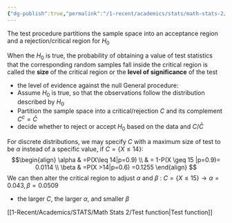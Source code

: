 ```yaml
---
{"dg-publish":true,"permalink":"/1-recent/academics/stats/math-stats-2/critical-region/","created":"2025-03-04T19:56:58.135-05:00","updated":"2025-07-07T17:32:42.373-04:00"}
---
```


The test procedure partitions the sample space into an acceptance region and a rejection/critical region for $H_{0}$

When the $H_{0}$ is true, the probability of obtaining a value of test statistics that the corresponding random samples fall inside the critical region is called the **size** of the critical region or the **level of significance** of the test
- the level of evidence against the null
General procedure:
- Assume $H_{0}$ is true, so that the observations follow the distribution described by $H_{0}$
- Partition the sample space into a critical/rejection $C$ and its complement $C^c=\bar{C}$
- decide whether to reject or accept $H_{0}$ based on the data and $C/\bar{C}$

For discrete distributions, we may specify $C$ with a maximum size of test to be $\alpha$ instead of a specific value, if $C=\{X\leq 14\}:$
$$\begin{align}
\alpha & =P(X\leq 14|p=0.9) \\
 & = 1-P(X \geq 15 |p=0.9)= 0.0114 \\
\beta  & =P(X >14|p=0.6) =0.1255
\end{align}
$$
We can then alter the critical region to adjust $\alpha$ and $\beta$ : $C=\{X \leq 15\}\to \alpha=0.043, \beta=0.0509$
- the larger $C$, the larger $\alpha$, and smaller $\beta$


[[1-Recent/Academics/STATS/Math Stats 2/Test function\|Test function]]



